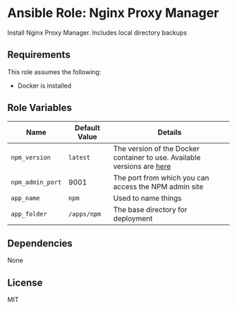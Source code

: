 # Ansible Role: Nginx Proxy Manager

Install Nginx Proxy Manager.  Includes local directory backups

## Requirements

This role assumes the following:

* Docker is installed

## Role Variables

| Name | Default Value | Details |
| --- | --- | --- |
| `npm_version` | `latest` | The version of the Docker container to use.  Available versions are [here](https://hub.docker.com/r/jc21/nginx-proxy-manager) |
| `npm_admin_port` | 9001 | The port from which you can access the NPM admin site |
| `app_name` | `npm` | Used to name things |
| `app_folder` | `/apps/npm` | The base directory for deployment |

## Dependencies

None

## License

MIT
